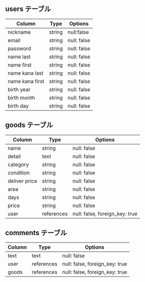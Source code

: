 ## users テーブル

| Column              | Type   | Options     |
| ------------------  | ------ | ----------- |
| nickname            | string | null:false|
| email               | string | null: false |
| password            | string | null: false |
| name  last          | string | null: false |
| name first          | string | null: false |
| name kana last      | string | null: false |
| name kana first     | string | null: false |
| birth year          | string | null: false |
| birth month         | string | null: false |
| birth day           | string | null: false |

## goods テーブル

| Column         | Type       | Options     |
| ----------     | ---------- | ----------- |
| name           | string     | null: false |
| detail         | text       | null: false |
| category       | string     | null: false |
| condition      | string     | null: false |
| deliver price  | string     | null: false |
| area           | string     | null: false |
| days           | string     | null: false |
| price          | string     | null: false |
| user           | references | null: false, foreign_key: true |

## comments テーブル

| Column             | Type       | Options     |
| ------------------ | ---------- | ----------- |
| text               | text       | null: false |
| user               | references | null: false, foreign_key: true |
| goods          | references | null: false, foreign_key: true |